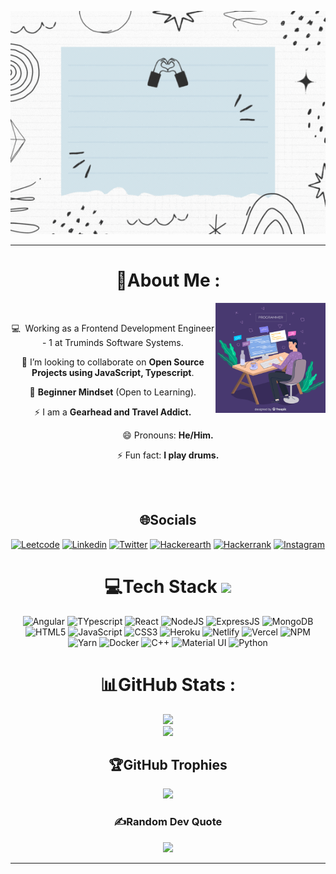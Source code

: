 <p align="center">
  <img src="./intro-bg.gif">
</p>

---
<div align="center">

# 💫About Me :

<img src="./developer.jpg" width="35%" align="right" alt="Github">  

<br>

💻 &nbsp;Working as a Frontend Development Engineer - 1 at Truminds Software Systems.

👯 I’m looking to collaborate on **Open Source Projects using JavaScript, Typescript**.   

🍎  **Beginner Mindset** (Open to Learning).

⚡ I am a  **Gearhead and Travel Addict.**

😄 Pronouns: **He/Him.**

⚡ Fun fact: **I play drums.**

<br><br>

<div align="center">

## 🌐Socials
[![Leetcode](https://img.shields.io/badge/-LeetCode-FFA116?style=for-the-badge&logo=LeetCode&logoColor=black)](https://leetcode.com/rahul158_/) 
[![Linkedin](https://img.shields.io/badge/LinkedIn-0077B5?style=for-the-badge&logo=linkedin&logoColor=white)](https://www.linkedin.com/in/rahulkp15/) 
[![Twitter](https://img.shields.io/badge/Twitter-1DA1F2?style=for-the-badge&logo=twitter&logoColor=white)](https://twitter.com/rkp152k) 
[![Hackerearth](https://img.shields.io/badge/HackerEarth-%232C3454.svg?&style=for-the-badge&logo=HackerEarth&logoColor=Blue)](https://www.hackerearth.com/@rahulkpatro) 
[![Hackerrank](https://img.shields.io/badge/-Hackerrank-2EC866?style=for-the-badge&logo=HackerRank&logoColor=white)](https://www.hackerrank.com/rahul1582)
[![Instagram](https://img.shields.io/badge/Instagram-E4405F?style=for-the-badge&logo=instagram&logoColor=white)](https://www.instagram.com/_rahul_patro_/)  

# 💻Tech Stack <img src = "https://media2.giphy.com/media/QssGEmpkyEOhBCb7e1/giphy.gif?cid=ecf05e47a0n3gi1bfqntqmob8g9aid1oyj2wr3ds3mg700bl&rid=giphy.gif" width = 32px> 
![Angular](https://img.shields.io/badge/Angular-20232A?style=for-the-badge&logo=angular&logoColor=61DAFB) 
![TYpescript](https://img.shields.io/badge/Typescript-20232A?style=for-the-badge&logo=typescript&logoColor=61DAFB)
![React](https://img.shields.io/badge/React-20232A?style=for-the-badge&logo=react&logoColor=61DAFB)   ![NodeJS](https://img.shields.io/badge/Node.js-43853D?style=for-the-badge&logo=node.js&logoColor=white) ![ExpressJS](https://img.shields.io/badge/Express.js-404D59?style=for-the-badge) ![MongoDB](https://img.shields.io/badge/MongoDB-4EA94B?style=for-the-badge&logo=mongodb&logoColor=white) 
![HTML5](https://img.shields.io/badge/html5-%23E34F26.svg?style=for-the-badge&logo=html5&logoColor=white) 
![JavaScript](https://img.shields.io/badge/javascript-%23323330.svg?style=for-the-badge&logo=javascript&logoColor=%23F7DF1E) 
![CSS3](https://img.shields.io/badge/css3-%231572B6.svg?style=for-the-badge&logo=css3&logoColor=white) 
![Heroku](https://img.shields.io/badge/heroku-%23430098.svg?style=for-the-badge&logo=heroku&logoColor=white) 
![Netlify](https://img.shields.io/badge/netlify-%23000000.svg?style=for-the-badge&logo=netlify&logoColor=#00C7B7) 
![Vercel](https://img.shields.io/badge/vercel-%23000000.svg?style=for-the-badge&logo=vercel&logoColor=white) 
![NPM](https://img.shields.io/badge/NPM-%23000000.svg?style=for-the-badge&logo=npm&logoColor=white)
![Yarn](https://img.shields.io/badge/yarn-%232C8EBB.svg?style=for-the-badge&logo=yarn&logoColor=white) 
![Docker](https://img.shields.io/badge/docker-%230db7ed.svg?style=for-the-badge&logo=docker&logoColor=white) 
![C++](https://img.shields.io/badge/C%2B%2B-00599C?style=for-the-badge&logo=c%2B%2B&logoColor=white) 
![Material UI](https://img.shields.io/badge/Material--UI-0081CB?style=for-the-badge&logo=material-ui&logoColor=white)
![Python](https://img.shields.io/badge/Python-14354C?style=for-the-badge&logo=python&logoColor=white)

# 📊GitHub Stats :
![](https://github-readme-streak-stats.herokuapp.com/?user=Shivam-GLA&theme=calm-pink&hide_border=false)<br/>
![](https://github-readme-stats.vercel.app/api?username=Shivam-GLA&theme=radical&hide_border=false&include_all_commits=false&count_private=false)<br/>

## 🏆GitHub Trophies
![](https://github-profile-trophy.vercel.app/?username=Rahul1582&theme=discord&no-frame=false&no-bg=false&margin-w=4)


### ✍️Random Dev Quote
![](https://quotes-github-readme.vercel.app/api?type=horizontal&theme=merko)

---
